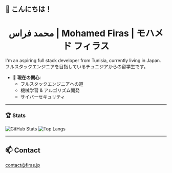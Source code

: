 <!--
## Hi there 👋


**FirasAguel/FirasAguel** is a ✨ _special_ ✨ repository because its `README.md` (this file) appears on your GitHub profile.

Here are some ideas to get you started:

- 🔭 I’m currently working on ...
- 🌱 I’m currently learning ...
- 👯 I’m looking to collaborate on ...
- 🤔 I’m looking for help with ...
- 💬 Ask me about ...
- 📫 How to reach me: ...
- 😄 Pronouns: ...
- ⚡ Fun fact: ...
-->



## 👋 こんにちは！

<h1 align="center">
محمد فراس | Mohamed Firas | モハメド フィラス
</h1>

I'm an aspiring full stack developer from Tunisia, currently living in Japan.
フルスタックエンジニアを目指しているチュニジアからの留学生です。

- 🌱 **現在の関心**:
  - フルスタックエンジニアへの道
  - 機械学習 & アルゴリズム開発
  - サイバーセキュリティ

---

### 🏆 Stats
![GitHub Stats](https://github-readme-stats.vercel.app/api?username=firasaguel&show_icons=true&theme=tokyonight)
![Top Langs](https://github-readme-stats.vercel.app/api/top-langs/?username=firasaguel&layout=compact&theme=tokyonight)

---

## 📫 Contact
contact@firas.jp
